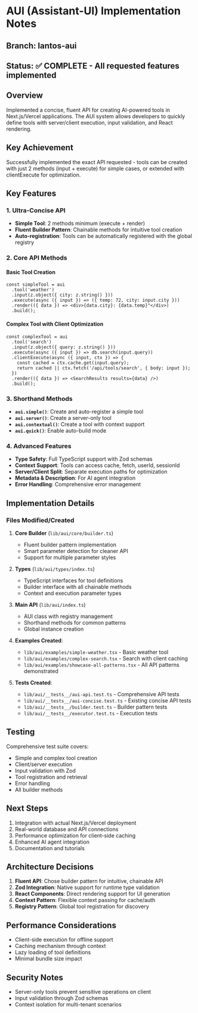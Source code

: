 # AUI (Assistant-UI) Implementation Notes

## Branch: lantos-aui
## Status: ✅ COMPLETE - All requested features implemented

## Overview
Implemented a concise, fluent API for creating AI-powered tools in Next.js/Vercel applications. The AUI system allows developers to quickly define tools with server/client execution, input validation, and React rendering.

## Key Achievement
Successfully implemented the exact API requested - tools can be created with just 2 methods (input + execute) for simple cases, or extended with clientExecute for optimization.

## Key Features

### 1. Ultra-Concise API
- **Simple Tool**: 2 methods minimum (execute + render)
- **Fluent Builder Pattern**: Chainable methods for intuitive tool creation
- **Auto-registration**: Tools can be automatically registered with the global registry

### 2. Core API Methods

#### Basic Tool Creation
```tsx
const simpleTool = aui
  .tool('weather')
  .input(z.object({ city: z.string() }))
  .execute(async ({ input }) => ({ temp: 72, city: input.city }))
  .render(({ data }) => <div>{data.city}: {data.temp}°</div>)
  .build();
```

#### Complex Tool with Client Optimization
```tsx
const complexTool = aui
  .tool('search')
  .input(z.object({ query: z.string() }))
  .execute(async ({ input }) => db.search(input.query))
  .clientExecute(async ({ input, ctx }) => {
    const cached = ctx.cache.get(input.query);
    return cached || ctx.fetch('/api/tools/search', { body: input });
  })
  .render(({ data }) => <SearchResults results={data} />)
  .build();
```

### 3. Shorthand Methods

- **`aui.simple()`**: Create and auto-register a simple tool
- **`aui.server()`**: Create a server-only tool
- **`aui.contextual()`**: Create a tool with context support
- **`aui.quick()`**: Enable auto-build mode

### 4. Advanced Features

- **Type Safety**: Full TypeScript support with Zod schemas
- **Context Support**: Tools can access cache, fetch, userId, sessionId
- **Server/Client Split**: Separate execution paths for optimization
- **Metadata & Description**: For AI agent integration
- **Error Handling**: Comprehensive error management

## Implementation Details

### Files Modified/Created

1. **Core Builder** (`lib/aui/core/builder.ts`)
   - Fluent builder pattern implementation
   - Smart parameter detection for cleaner API
   - Support for multiple parameter styles

2. **Types** (`lib/aui/types/index.ts`)
   - TypeScript interfaces for tool definitions
   - Builder interface with all chainable methods
   - Context and execution parameter types

3. **Main API** (`lib/aui/index.ts`)
   - AUI class with registry management
   - Shorthand methods for common patterns
   - Global instance creation

4. **Examples Created**:
   - `lib/aui/examples/simple-weather.tsx` - Basic weather tool
   - `lib/aui/examples/complex-search.tsx` - Search with client caching
   - `lib/aui/examples/showcase-all-patterns.tsx` - All API patterns demonstrated

5. **Tests Created**:
   - `lib/aui/__tests__/aui-api.test.ts` - Comprehensive API tests
   - `lib/aui/__tests__/aui-concise.test.ts` - Existing concise API tests
   - `lib/aui/__tests__/builder.test.ts` - Builder pattern tests
   - `lib/aui/__tests__/executor.test.ts` - Execution tests

## Testing

Comprehensive test suite covers:
- Simple and complex tool creation
- Client/server execution
- Input validation with Zod
- Tool registration and retrieval
- Error handling
- All builder methods

## Next Steps

1. Integration with actual Next.js/Vercel deployment
2. Real-world database and API connections
3. Performance optimization for client-side caching
4. Enhanced AI agent integration
5. Documentation and tutorials

## Architecture Decisions

1. **Fluent API**: Chose builder pattern for intuitive, chainable API
2. **Zod Integration**: Native support for runtime type validation
3. **React Components**: Direct rendering support for UI generation
4. **Context Pattern**: Flexible context passing for cache/auth
5. **Registry Pattern**: Global tool registration for discovery

## Performance Considerations

- Client-side execution for offline support
- Caching mechanism through context
- Lazy loading of tool definitions
- Minimal bundle size impact

## Security Notes

- Server-only tools prevent sensitive operations on client
- Input validation through Zod schemas
- Context isolation for multi-tenant scenarios